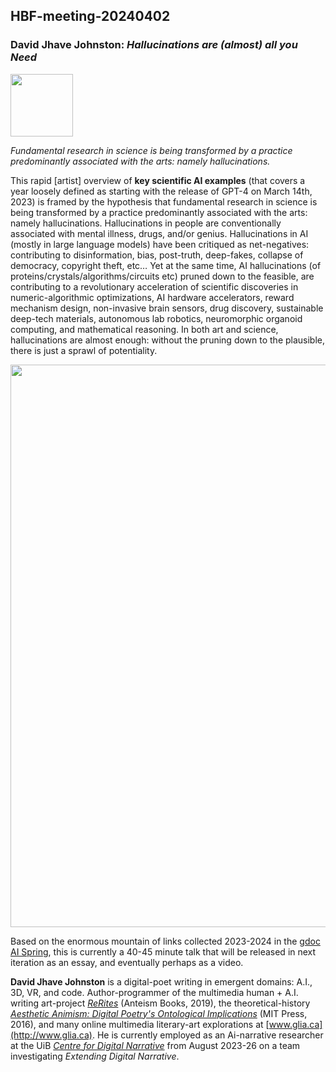 ## HBF-meeting-20240402

### David Jhave Johnston: _Hallucinations are (almost) all you Need_

[<img src=https://github.com/Brain-and-Consciousness/HBF/blob/main/hbf-meeting-2024-04-02/assets/CDN-logo.png width=100>](https://www.uib.no/en/cdn)

_Fundamental research in science is being transformed by a practice predominantly associated with the arts: namely hallucinations._


This rapid [artist] overview of **key scientific AI examples** (that covers a year loosely defined as starting with the release of GPT-4 on March 14th, 2023) is framed by the hypothesis that fundamental research in science is being transformed by a practice predominantly associated with the arts: namely hallucinations. Hallucinations in people are conventionally associated with mental illness, drugs, and/or genius. Hallucinations in AI (mostly in large language models) have been critiqued as net-negatives: contributing to disinformation, bias, post-truth, deep-fakes, collapse of democracy, copyright theft, etc… Yet at the same time, AI hallucinations (of proteins/crystals/algorithms/circuits etc) pruned down to the feasible, are contributing to a revolutionary acceleration of scientific discoveries in numeric-algorithmic optimizations, AI hardware accelerators, reward mechanism design, non-invasive brain sensors, drug discovery, sustainable deep-tech materials, autonomous lab robotics, neuromorphic organoid computing, and mathematical reasoning. In both art and science, hallucinations are almost enough: without the pruning down to the plausible, there is just a sprawl of potentiality.

<img src=https://github.com/Brain-and-Consciousness/HBF/blob/main/hbf-meeting-2024-04-02/assets/Jhave-fig.png width=900>


Based on the enormous mountain of links collected 2023-2024 in the [gdoc AI Spring](https://docs.google.com/document/d/1qlX4UGrjkdMguL9PMEtm9Mp7PYHrTmMCFqnshOeA-xw/edit?usp=sharing), this is currently a 40-45 minute talk that will be released in next iteration as an essay, and eventually perhaps as a video.<br>


**David Jhave Johnston** is a digital-poet writing in emergent domains: A.I., 3D, VR, and code. Author-programmer of the multimedia human + A.I. writing art-project [_ReRites_](http://glia.ca/rerites) (Anteism Books, 2019), the theoretical-history [_Aesthetic Animism: Digital Poetry's Ontological Implications_](https://mitpress.mit.edu/9780262034517/aesthetic-animism) (MIT Press, 2016), and many online multimedia literary-art explorations at [www.glia.ca](http://www.glia.ca). He is currently employed as an Ai-narrative researcher at the UiB [_Centre for Digital Narrative_](https://www.uib.no/en/cdn) from August 2023-26 on a team investigating _Extending Digital Narrative_. 

